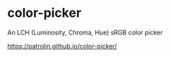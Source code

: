 # color-picker
An LCH (Luminosity, Chroma, Hue) sRGB color picker

https://patrolin.github.io/color-picker/
